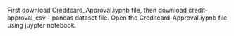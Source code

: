 First download Creditcard_Approval.iypnb file, then download credit-approval_csv - pandas dataset file. Open the Creditcard-Approval.iypnb file using juypter notebook.   
